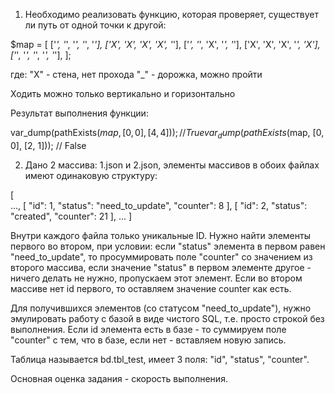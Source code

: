 1) Необходимо реализовать функцию, которая проверяет, существует ли путь от одной точки к другой:

$map = [
	['_', '_', '_', '_', '_'],
	['X', 'X', 'X', 'X', '_'],
	['_', '_', 'X', '_', '_'],
	['X', 'X', 'X', '_', 'X'],
	['_', '_', '_', '_', '_'],
];

где: 
"X" - стена, нет прохода
"_" - дорожка, можно пройти

Ходить можно только вертикально и горизонтально

Результат выполнения функции:

var_dump(pathExists($map, [0, 0], [4, 4])); // True
var_dump(pathExists($map, [0, 0], [2, 1])); // False

2) Дано 2 массива: 1.json и 2.json, элементы массивов в обоих файлах имеют одинаковую структуру: 

[   
	...,
	[
		"id": 1,
		"status": "need_to_update",
		"counter": 8
	],
	[
		"id": 2,
		"status": "created",
		"counter": 21
	],
	...
]

Внутри каждого файла только уникальные ID. Нужно найти элементы первого во втором, при условии: если "status" элемента в первом равен "need_to_update", то просуммировать поле "counter" со значением из второго массива, если значение "status" в первом элементе другое - ничего делать не нужно, пропускаем этот элемент. Если во втором массиве нет id первого, то оставляем значение counter как есть.

Для получившихся элементов (со статусом "need_to_update"), нужно эмулировать работу с базой в виде чистого SQL, т.е. просто строкой без выполнения. Если id элемента есть в базе - то суммируем поле "counter" с тем, что в базе, если нет - вставляем новую запись.

Таблица называется bd.tbl_test, имеет 3 поля: "id", "status", "counter".

Основная оценка задания - скорость выполнения.











